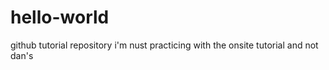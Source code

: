 # hello-world
github tutorial repository 
i'm nust practicing with the onsite tutorial and not dan's
